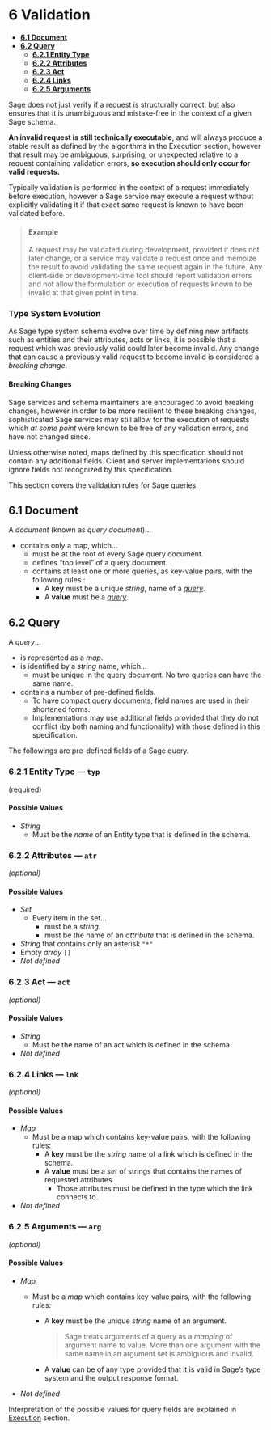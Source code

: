 # <a name="validation">6</a> Validation

-   **[6.1 Document](#6.1)**
-   **[6.2 Query](#6.2)**
    -   **[6.2.1 Entity Type](#6.2.1)**
    -   **[6.2.2 Attributes](#6.2.2)**
    -   **[6.2.3 Act](#6.2.3)**
    -   **[6.2.4 Links](#6.2.4)**
    -   **[6.2.5 Arguments](#6.2.5)**

Sage does not just verify if a request is structurally correct, but also ensures that it is unambiguous and mistake‐free in the context of a given Sage schema.

**An invalid request is still technically executable**, and will always produce a stable result as defined by the algorithms in the Execution section, however that result may be ambiguous, surprising, or unexpected relative to a request containing validation errors, **so execution should only occur for valid requests.**

Typically validation is performed in the context of a request immediately before execution, however a Sage service may execute a request without explicitly validating it if that exact same request is known to have been validated before.

>   #### **Example** 
>
>   A request may be validated during development, provided it does not later change, or a service may validate a request once and memoize the result to avoid validating the same request again in the future. Any client‐side or development‐time tool should report validation errors and not allow the formulation or execution of requests known to be invalid at that given point in time.

### Type System Evolution

As Sage type system schema evolve over time by defining new artifacts such as entities and their attributes, acts or links, it is possible that a request which was previously valid could later become invalid. Any change that can cause a previously valid request to become invalid is considered a *breaking change*. 

#### Breaking Changes

Sage services and schema maintainers are encouraged to avoid breaking changes, however in order to be more resilient to these breaking changes, sophisticated Sage services may still allow for the execution of requests which *at some point* were known to be free of any validation errors, and have not changed since.

Unless otherwise noted, maps defined by this specification should not contain any additional fields. Client and server implementations should ignore fields not recognized by this specification.

This section covers the validation rules for Sage queries.

## <a name="6.1">6.1</a> Document

A *document* (known as *query document*)…
-   contains only a map, which…
    -   must be at the root of every Sage query document.
    -   defines “top level” of a query document.
    -   contains at least one or more queries, as key-value pairs, with the following rules :
        -   A **key** must be a unique *string*, name of a *[query](#6.2)*.
        -   A **value** must be a *[query](#6.2)*.

## <a name="6.2">6.2</a> Query

A *query*…

-   is represented as a *map*.
-   is identified by a *string* name, which…
    -   must be unique in the query document. No two queries can have the same name.
-   contains a number of pre-defined fields.
    -   To have compact query documents, field names are used in their shortened forms.
    -   Implementations may use additional fields provided that they do not conflict (by both naming and functionality) with those defined in this specification.

The followings are pre-defined fields of a Sage query.

### <a name="6.2.1">6.2.1</a> Entity Type — `typ`

(required)

#### Possible Values

- *String*
    - Must be the *name* of an Entity type that is defined in the schema.

### <a name="6.2.2">6.2.2</a> Attributes — `atr`

*(optional)*

#### Possible Values

- *Set*
    - Every item in the set…
        - must be a *string*.
        - must be the name of an *attribute* that is defined in the schema.  
- *String* that contains only an asterisk `"*"`
- Empty *array* `[]`
- *Not defined*


### <a name="6.2.3">6.2.3</a> Act — `act`

*(optional)*

#### Possible Values

-   *String*
    -   Must be the name of an act which is defined in the schema.
-   *Not defined*

### <a name="6.2.4">6.2.4</a> Links — `lnk`

*(optional)*

#### Possible Values

- *Map*
    - Must be a map which contains key-value pairs, with the following rules:
        - A **key** must be the *string* name of a link which is defined in the schema.
        - A **value** must be a *set* of strings that contains the names of requested attributes.
            - Those attributes must be defined in the type which the link connects to.
- *Not defined*

### <a name="6.2.5">6.2.5</a> Arguments — `arg`

*(optional)*

#### Possible Values

-   *Map*

    -   Must be a *map* which contains key-value pairs, with the following rules:
        -   A **key** must be the unique *string* name of an argument.

            >   Sage treats arguments of a query as a *mapping* of argument name to value. More than one argument with the same name in an argument set is ambiguous and invalid.

        -   A **value** can be of any type provided that it is valid in Sage’s type system and the output response format.

-   *Not defined*

Interpretation of the possible values for query fields are explained in [Execution](#execution) section.
